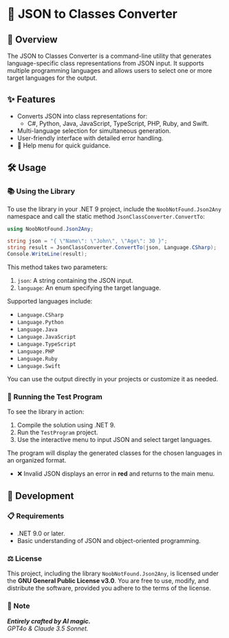 # 🧩 JSON to Classes Converter

## 🌟 Overview

The JSON to Classes Converter is a command-line utility that generates language-specific class representations from JSON input. It supports multiple programming languages and allows users to select one or more target languages for the output.

## ✨ Features

- Converts JSON into class representations for:
  - C#, Python, Java, JavaScript, TypeScript, PHP, Ruby, and Swift.
- Multi-language selection for simultaneous generation.
- User-friendly interface with detailed error handling.
- 📖 Help menu for quick guidance.

## 🛠️ Usage

### 📚 Using the Library
To use the library in your .NET 9 project, include the `NoobNotFound.Json2Any` namespace and call the static method `JsonClassConverter.ConvertTo`:

```csharp
using NoobNotFound.Json2Any;

string json = "{ \"Name\": \"John\", \"Age\": 30 }";
string result = JsonClassConverter.ConvertTo(json, Language.CSharp);
Console.WriteLine(result);
```

This method takes two parameters:
1. `json`: A string containing the JSON input.
2. `language`: An enum specifying the target language.

Supported languages include:
- `Language.CSharp`
- `Language.Python`
- `Language.Java`
- `Language.JavaScript`
- `Language.TypeScript`
- `Language.PHP`
- `Language.Ruby`
- `Language.Swift`

You can use the output directly in your projects or customize it as needed.

### 🚀 Running the Test Program

To see the library in action:

1. Compile the solution using .NET 9.
2. Run the `TestProgram` project.
3. Use the interactive menu to input JSON and select target languages.

The program will display the generated classes for the chosen languages in an organized format.

- ❌ Invalid JSON displays an error in **red** and returns to the main menu.

## 🔧 Development

### 📋 Requirements

- .NET 9.0 or later.
- Basic understanding of JSON and object-oriented programming.

### ⚖️ License

This project, including the library `NoobNotFound.Json2Any`, is licensed under the **GNU General Public License v3.0**. You are free to use, modify, and distribute the software, provided you adhere to the terms of the license.

### 📝 Note

***Entirely crafted by AI magic.***  
*GPT4o & Claude 3.5 Sonnet.*

